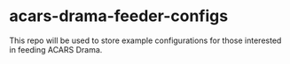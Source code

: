 # acars-drama-feeder-configs

This repo will be used to store example configurations for those interested in feeding ACARS Drama.
